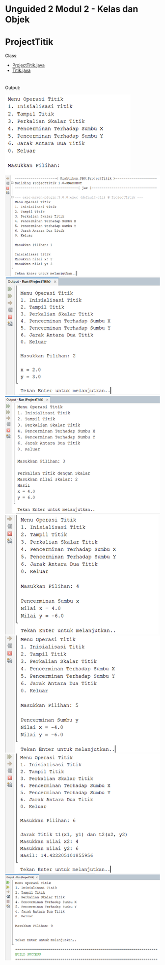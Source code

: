 # Unguided 2 Modul 2 - Kelas dan Objek

# ProjectTitik
Class:
- [ProjectTitik.java](https://github.com/Praktikum-PBO-S1SI-05-A/ProjectTitik/blob/main/src/main/java/praktikum/pbo/projecttitik/ProjectTitik.java)
- [Titik.java](https://github.com/Praktikum-PBO-S1SI-05-A/ProjectTitik/blob/main/src/main/java/praktikum/pbo/projecttitik/Titik.java)
#
Output:

![Output](https://github.com/Praktikum-PBO-S1SI-05-A/ProjectTitik/blob/main/image/output2-1.png?raw=true)
![Output](https://github.com/Praktikum-PBO-S1SI-05-A/ProjectTitik/blob/main/image/output2-2.png?raw=true)
![Output](https://github.com/Praktikum-PBO-S1SI-05-A/ProjectTitik/blob/main/image/output2-3.png?raw=true)
![Output](https://github.com/Praktikum-PBO-S1SI-05-A/ProjectTitik/blob/main/image/output2-4.png?raw=true)
![Output](https://github.com/Praktikum-PBO-S1SI-05-A/ProjectTitik/blob/main/image/output2-5.png?raw=true)
![Output](https://github.com/Praktikum-PBO-S1SI-05-A/ProjectTitik/blob/main/image/output2-6.png?raw=true)
![Output](https://github.com/Praktikum-PBO-S1SI-05-A/ProjectTitik/blob/main/image/output2-7.png?raw=true)
![Output](https://github.com/Praktikum-PBO-S1SI-05-A/ProjectTitik/blob/main/image/output2-8.png?raw=true)
